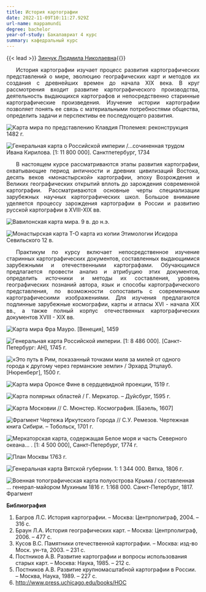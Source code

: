 ```yaml
---
title: История картографии
date: 2022-11-09T10:11:27.929Z
url-name: mappamundi
degree: bachelor
year-of-study: Бакалавриат 4 курс
summary: кафедральный курс
---
```

{{< lead >}} [Зинчук Людмила Николаевна](https://istina.msu.ru/workers/8819924){{</lead>}}

<div style="text-align: justify; text-indent: 25px;">
История картографии изучает процесс развития картографических представлений о мире, эволюцию географических карт и методов их создания с древнейших времен до начала XIX века. В круг рассмотрения входит развитие картографического производства, деятельность выдающихся картографов и непосредственно старинные картографические произведения. Изучение истории картографии позволяет понять ее связь с материальными потребностями общества, определить задачи и перспективы ее последующего развития.</div>

![Карта мира по представлению Клавдия Птолемея: реконструкция 1482 г.](img/mappamundi1.jpg "Карта мира по представлению Клавдия Птолемея: реконструкция 1482 г.")

![Генеральная карта о Российской империи /…сочиненная трудом Ивана Кирилова. [1: 11 800 000].  Санктпетербург, 1734](img/mappamundi2.jpg "Генеральная карта о Российской империи /…сочиненная трудом Ивана Кирилова. [1: 11 800 000].  Санктпетербург, 1734")

<div style="text-align: justify; text-indent: 25px;">
В настоящем курсе рассматриваются этапы развития картографии, охватывающие период античности и древних цивилизаций Востока, десять веков «монастырской» картографии, эпоху Возрождения и Великих географических открытий вплоть до зарождения современной картографии. Рассматриваются основные черты специализации зарубежных научных картографических школ. Большое внимание уделяется процессу зарождения картографии в России и развитию русской картографии в XVIII-XIX вв.</div>

![Вавилонская карта мира. 9 в. до н.э.](img/mappamundi3.jpg "Вавилонская карта мира. 9 в. до н.э.")

![Монастырская карта T-O карта из копии Этимологии Исидора Севильского 12 в. ](img/mappamundi4.jpg "Монастырская карта T-O карта из копии Этимологии Исидора Севильского 12 в. ")

<div style="text-align: justify; text-indent: 25px;">
Практикум по курсу включает непосредственное изучение старинных картографических документов, составленных выдающимися зарубежными и отечественными картографами. Обучающимся предлагается провести анализ и атрибуцию этих документов, определить источники и методы их составления, уровень географических познаний автора, язык и способы картографического представления, по возможности сопоставить с современными картографическими изображениями. Для изучения предлагаются подлинные зарубежные космографии, карты и атласы XVI - начала XIX вв., а также полный корпус отечественных картографических документов XVIII - XIX вв.</div>

![Карта мира Фра Мауро. [Венеция], 1459](img/mappamundi5.jpg "Карта мира Фра Мауро. [Венеция], 1459")

![Генеральная карта Российской империи. [1: 8 486 000]. [Санкт-Петербург: АН], 1745 г.](img/mappamundi6.jpg "Генеральная карта Российской империи. [1: 8 486 000]. [Санкт-Петербург: АН], 1745 г.")

![«Это путь в Рим, показанный точками миля за милей от одного города к другому через германские земли» / Эрхард Этцлауб. [Нюренберг], 1500 г.](img/mappamundi7.jpg "«Это путь в Рим, показанный точками миля за милей от одного города к другому через германские земли» / Эрхард Этцлауб. [Нюренберг], 1500 г.")

![Карта мира Оронсе Фине в сердцевидной проекции, 1519 г.](img/mappamundi8.jpg "Карта мира Оронсе Фине в сердцевидной проекции, 1519 г.")

![Карта полярных областей / Г. Меркатор. – Дуйсбург, 1595 г.](img/mappamundi9.jpg "Карта полярных областей / Г. Меркатор. – Дуйсбург, 1595 г.")

![Карта Московии // С. Мюнстер. Космография. [Базель, 1607] ](img/mappamundi10.jpg "Карта Московии // С. Мюнстер. Космография. [Базель, 1607] ")

![Фрагмент Чертежа Иркутского Города // С.У. Ремезов. Чертежная книга Сибири. – Тобольск, 1701 г.](img/mappamundi11.jpg "Фрагмент Чертежа Иркутского Города // С.У. Ремезов. Чертежная книга Сибири. – Тобольск, 1701 г.")

![Меркаторская карта, содержащая Белое моря и часть Северного океана… . [1: 4 500 000], Санкт-Петербург, 1774 г.](img/mappamundi12.jpg "Меркаторская карта, содержащая Белое моря и часть Северного океана… . [1: 4 500 000], Санкт-Петербург, 1774 г.")

![План Москвы 1763 г.](img/mappamundi13.jpg "План Москвы 1763 г.")

![Генеральная карта Вятской губернии. 1: 1 344 000.  Вятка, 1806 г.](img/mappamundi14.jpg "Генеральная карта Вятской губернии. 1: 1 344 000.  Вятка, 1806 г.")

![Военная топографическая карта полуострова Крыма / составленная … генерал-майором Мухиным 1816 г. 1:168 000. Санкт-Петербург, 1817. Фрагмент](img/mappamundi15.jpg "Военная топографическая карта полуострова Крыма / составленная … генерал-майором Мухиным 1816 г. 1:168 000. Санкт-Петербург, 1817. Фрагмент")

**Библиография**

1. Багров Л.С. История картографии. –  Москва: Центрполиграф, 2004. –  316 с.  
2. Браун Л.А. История географических карт. –  Москва: Центрполиграф, 2006. –  477 с.
3. Кусов В.С. Памятники отечественной картографии. –   Москва: изд-во Моск. ун-та, 2003. –  231 c.
4. Постников А.В.  Развитие картографии и вопросы использования старых карт.  –  		Москва:	Наука,	1985. –  212 с.
5. Постников А.В.  Развитие крупномасштабной картографии в России. –  Москва, 	Наука, 1989. –  227 с.
6. http://www.press.uchicago.edu/books/HOC